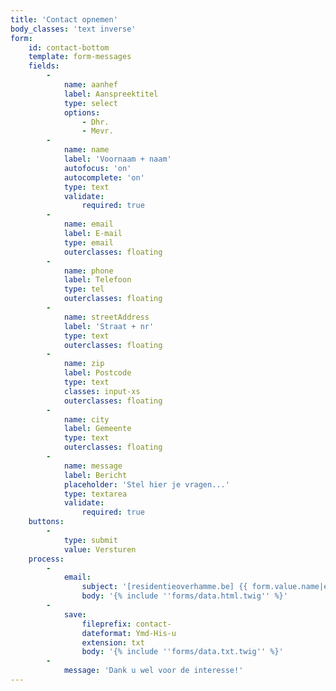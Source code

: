 ```yaml
---
title: 'Contact opnemen'
body_classes: 'text inverse'
form:
    id: contact-bottom
    template: form-messages
    fields:
        -
            name: aanhef
            label: Aanspreektitel
            type: select
            options:
                - Dhr.
                - Mevr.
        -
            name: name
            label: 'Voornaam + naam'
            autofocus: 'on'
            autocomplete: 'on'
            type: text
            validate:
                required: true
        -
            name: email
            label: E-mail
            type: email
            outerclasses: floating
        -
            name: phone
            label: Telefoon
            type: tel
            outerclasses: floating
        -
            name: streetAddress
            label: 'Straat + nr'
            type: text
            outerclasses: floating
        -
            name: zip
            label: Postcode
            type: text
            classes: input-xs
            outerclasses: floating
        -
            name: city
            label: Gemeente
            type: text
            outerclasses: floating
        -
            name: message
            label: Bericht
            placeholder: 'Stel hier je vragen...'
            type: textarea
            validate:
                required: true
    buttons:
        -
            type: submit
            value: Versturen
    process:
        -
            email:
                subject: '[residentieoverhamme.be] {{ form.value.name|e }}'
                body: '{% include ''forms/data.html.twig'' %}'
        -
            save:
                fileprefix: contact-
                dateformat: Ymd-His-u
                extension: txt
                body: '{% include ''forms/data.txt.twig'' %}'
        -
            message: 'Dank u wel voor de interesse!'
---
```


